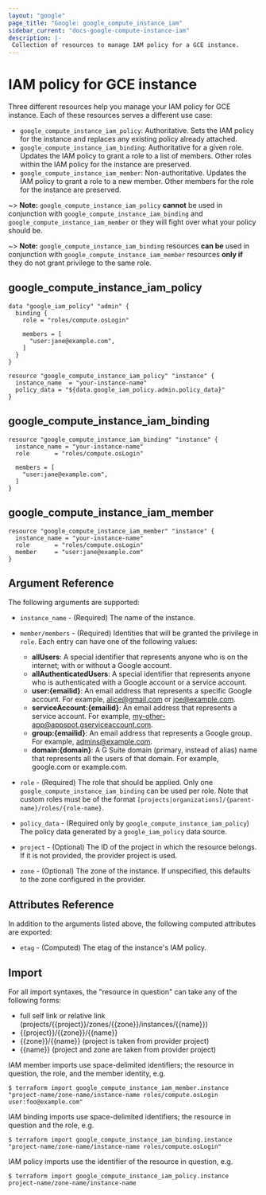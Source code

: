 ```yaml
---
layout: "google"
page_title: "Google: google_compute_instance_iam"
sidebar_current: "docs-google-compute-instance-iam"
description: |-
 Collection of resources to manage IAM policy for a GCE instance.
---
```


# IAM policy for GCE instance

Three different resources help you manage your IAM policy for GCE instance. Each of these resources serves a different use case:

* `google_compute_instance_iam_policy`: Authoritative. Sets the IAM policy for the instance and replaces any existing policy already attached.
* `google_compute_instance_iam_binding`: Authoritative for a given role. Updates the IAM policy to grant a role to a list of members. Other roles within the IAM policy for the instance are preserved.
* `google_compute_instance_iam_member`: Non-authoritative. Updates the IAM policy to grant a role to a new member. Other members for the role for the instance are preserved.

~> **Note:** `google_compute_instance_iam_policy` **cannot** be used in conjunction with `google_compute_instance_iam_binding` and `google_compute_instance_iam_member` or they will fight over what your policy should be.

~> **Note:** `google_compute_instance_iam_binding` resources **can be** used in conjunction with `google_compute_instance_iam_member` resources **only if** they do not grant privilege to the same role.

## google\_compute\_instance\_iam\_policy

```hcl
data "google_iam_policy" "admin" {
  binding {
    role = "roles/compute.osLogin"

    members = [
      "user:jane@example.com",
    ]
  }
}

resource "google_compute_instance_iam_policy" "instance" {
  instance_name  = "your-instance-name"
  policy_data = "${data.google_iam_policy.admin.policy_data}"
}
```

## google\_compute\_instance\_iam\_binding

```hcl
resource "google_compute_instance_iam_binding" "instance" {
  instance_name = "your-instance-name"
  role       = "roles/compute.osLogin"

  members = [
    "user:jane@example.com",
  ]
}
```

## google\_compute\_instance\_iam\_member

```hcl
resource "google_compute_instance_iam_member" "instance" {
  instance_name = "your-instance-name"
  role       = "roles/compute.osLogin"
  member     = "user:jane@example.com"
}
```

## Argument Reference

The following arguments are supported:

* `instance_name` - (Required) The name of the instance.

* `member/members` - (Required) Identities that will be granted the privilege in `role`.
  Each entry can have one of the following values:
  * **allUsers**: A special identifier that represents anyone who is on the internet; with or without a Google account.
  * **allAuthenticatedUsers**: A special identifier that represents anyone who is authenticated with a Google account or a service account.
  * **user:{emailid}**: An email address that represents a specific Google account. For example, alice@gmail.com or joe@example.com.
  * **serviceAccount:{emailid}**: An email address that represents a service account. For example, my-other-app@appspot.gserviceaccount.com.
  * **group:{emailid}**: An email address that represents a Google group. For example, admins@example.com.
  * **domain:{domain}**: A G Suite domain (primary, instead of alias) name that represents all the users of that domain. For example, google.com or example.com.

* `role` - (Required) The role that should be applied. Only one
    `google_compute_instance_iam_binding` can be used per role. Note that custom roles must be of the format
    `[projects|organizations]/{parent-name}/roles/{role-name}`.

* `policy_data` - (Required only by `google_compute_instance_iam_policy`) The policy data generated by
  a `google_iam_policy` data source.

* `project` - (Optional) The ID of the project in which the resource belongs. If it
    is not provided, the provider project is used.

* `zone` - (Optional) The zone of the instance. If
    unspecified, this defaults to the zone configured in the provider.

## Attributes Reference

In addition to the arguments listed above, the following computed attributes are
exported:

* `etag` - (Computed) The etag of the instance's IAM policy.

## Import

For all import syntaxes, the "resource in question" can take any of the following forms:

* full self link or relative link (projects/{{project}}/zones/{{zone}}/instances/{{name}})
* {{project}}/{{zone}}/{{name}}
* {{zone}}/{{name}} (project is taken from provider project)
* {{name}} (project and zone are taken from provider project)

IAM member imports use space-delimited identifiers; the resource in question, the role, and the member identity, e.g.

```
$ terraform import google_compute_instance_iam_member.instance "project-name/zone-name/instance-name roles/compute.osLogin user:foo@example.com"
```

IAM binding imports use space-delimited identifiers; the resource in question and the role, e.g.

```
$ terraform import google_compute_instance_iam_binding.instance "project-name/zone-name/instance-name roles/compute.osLogin"
```

IAM policy imports use the identifier of the resource in question, e.g.

```
$ terraform import google_compute_instance_iam_policy.instance project-name/zone-name/instance-name
```
